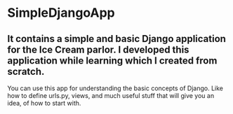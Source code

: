 # SimpleDjangoApp
## It contains a simple and basic Django application for the Ice Cream parlor. I developed this application while learning which I created from scratch.

You can use this app for understanding the basic concepts of Django. Like how to define urls.py, views, and much useful stuff that will give you an idea, of how to start with.
